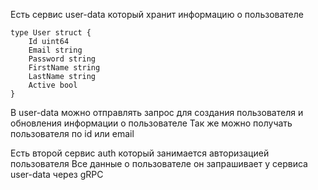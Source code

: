 Есть сервис user-data который хранит информацию о пользователе 
                
    type User struct { 
        Id uint64 
        Email string 
        Password string
        FirstName string
        LastName string 
        Active bool 
    }

В user-data можно отправлять запрос для создания пользователя и обновления информации о пользователе Так же можно
получать пользователя по id или email

Есть второй сервис auth который занимается авторизацией пользователя Все данные о пользователе он запрашивает у сервиса
user-data через gRPC